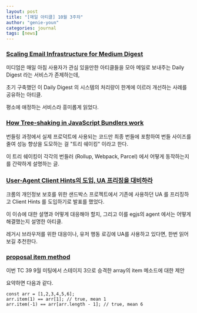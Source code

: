 ```yaml
---
layout: post
title: "[매일 아티클] 10월 3주차"
author: "genie-youn"
categories: journal
tags: [news]
---
```


### [Scaling Email Infrastructure for Medium Digest](https://medium.engineering/scaling-email-infrastructure-for-medium-digest-254223c883b8)

미디엄은 매일 아침 사용자가 관심 있을만한 아티클들을 모아 메일로 보내주는 Daily Digest 라는 서비스가 존제하는데,

초기 구축했던 이 Daily Digest 의 시스템의 처리량이 한계에 이르러 개선하는 사례를 공유하는 아티클.

평소에 애정하는 서비스라 흥미롭게 읽었다.

### [How Tree-shaking in JavaScript Bundlers work](https://medium.com/javascript-in-plain-english/tree-shaking-in-javascript-bundlers-cf5c9583b13d)

번들링 과정에서 실제 프로덕트에 사용되는 코드만 최종 번들에 포함하여 번들 사이즈를 줄여 성능 향상을 도모하는 걸 "트리 쉐이킹" 이라고 한다.

이 트리 쉐이킹이 각각의 번들러 (Rollup, Webpack, Parcel) 에서 어떻게 동작하는지를 간략하게 설명하는 글.

### [User-Agent Client Hints의 도입, UA 프리징을 대비하라](https://d2.naver.com/helloworld/6532276)

크롬의 개인정보 보호를 위한 샌드박스 프로젝트에서 기존에 사용하던 UA 를 프리징하고 Client Hints 를 도입하기로 발표를 했었다.

이 이슈에 대한 설명과 어떻게 대응해야 할지, 그리고 이를 egjs의 agent 에서는 어떻게 해결했는지 설명한 아티클.

레거시 브라우저를 위한 대응이나, 유저 행동 로깅에 UA를 사용하고 있다면, 한번 읽어보길 추천한다.

### [proposal item method](https://github.com/tc39/proposal-item-method)

이번 TC 39 9월 미팅에서 스테이지 3으로 승격한 array의 item 메소드에 대한 제안

요약하면 다음과 같다.

```
const arr = [1,2,3,4,5,6];
arr.item(1) == arr[1]; // true, mean 1
arr.item(-1) == arr[arr.length - 1]; // true, mean 6
```
